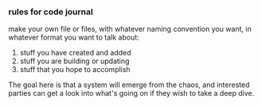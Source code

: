 ### rules for code journal
make your own file or files, with whatever naming convention you want, in whatever format you want to talk about:

1. stuff you have created and added
2. stuff you are building or updating
3. stuff that you hope to accomplish

The goal here is that a system will emerge from the chaos, and interested parties can get a look into what's going on if they wish to take a deep dive.